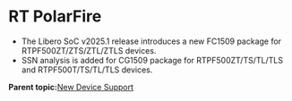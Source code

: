 # RT PolarFire

-   The Libero SoC v2025.1 release introduces a new FC1509 package for RTPF500ZT/ZTS/ZTL/ZTLS devices.
-   SSN analysis is added for CG1509 package for RTPF500ZT/TS/TL/TLS and RTPF500T/TS/TL/TLS devices.

**Parent topic:**[New Device Support](GUID-CAF5CA72-9345-461B-BA6C-100F4F7E35E2.md)

